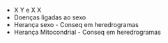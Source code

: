 - X Y e X X 
- Doenças ligadas ao sexo
- Herança sexo - Conseq em heredrogramas
- Herança Mitocondrial - Conseq em heredrogramas
 